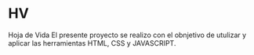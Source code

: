 # HV
Hoja de Vida
El presente proyecto se realizo con el obnjetivo de utulizar y aplicar las herramientas HTML, CSS y JAVASCRIPT.
